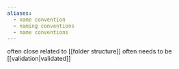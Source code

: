 ```yaml
---
aliases:
  - name convention
  - naming conventions
  - name conventions
---
```

often close related to [[folder structure]]
often needs to be [[validation|validated]]